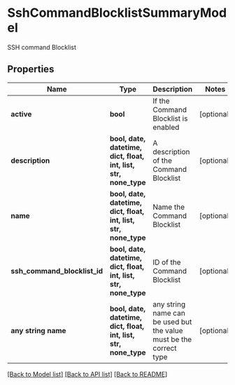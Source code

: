# SshCommandBlocklistSummaryModel

SSH command Blocklist

## Properties
Name | Type | Description | Notes
------------ | ------------- | ------------- | -------------
**active** | **bool** | If the Command Blocklist is enabled | [optional] 
**description** | **bool, date, datetime, dict, float, int, list, str, none_type** | A description of the Command Blocklist | [optional] 
**name** | **bool, date, datetime, dict, float, int, list, str, none_type** | Name the Command Blocklist | [optional] 
**ssh_command_blocklist_id** | **bool, date, datetime, dict, float, int, list, str, none_type** | ID of the Command Blocklist | [optional] 
**any string name** | **bool, date, datetime, dict, float, int, list, str, none_type** | any string name can be used but the value must be the correct type | [optional]

[[Back to Model list]](../README.md#documentation-for-models) [[Back to API list]](../README.md#documentation-for-api-endpoints) [[Back to README]](../README.md)


